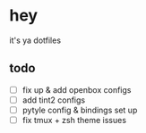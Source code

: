 # hey 
it's ya dotfiles

## todo
- [ ] fix up & add openbox configs
- [ ] add tint2 configs
- [ ] pytyle config & bindings set up
- [ ] fix tmux + zsh theme issues
